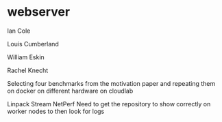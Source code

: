 # webserver

Ian Cole

Louis Cumberland

William Eskin

Rachel Knecht

Selecting four benchmarks from the motivation paper and repeating them on docker on different hardware on cloudlab

Linpack
Stream
NetPerf
Need to get the repository to show correctly on worker nodes to then look for logs
